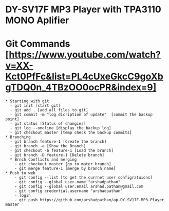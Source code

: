 

# DY-SV17F MP3 Player with TPA3110 MONO Aplifier



# Git Commands [https://www.youtube.com/watch?v=XX-Kct0PfFc&list=PL4cUxeGkcC9goXbgTDQ0n_4TBzOO0ocPR&index=9]
    * Starting with git
      - git init [start git]
      - git add . [add all files to git]
      - git commit -m "log dicription of update"  [commit the backup point]
      - git status [Status of changies]
      - git log --oneline [display the backup log]
      - git checkout master [temp check the backup commits]
    * Branching
      - git branch feature-1 [Create the branch]
      - git branch -a [Show the Branch]
      - git checkout -b feature-1 [Load the branch]
      - git branch -D feature-1 [Delete branch]
      * Brnch Conflicts and merging
        - git checkout master [go to mater branch]
        - git merge feature-1 [merge by branch name]
    * Push to web  
        - git config --list [to get the currnet user configratuions]
        - git config --global user.name "arshadpathan"
        - git config --global user.email arshad.pathan@gmail.com
        - git config credential.username "arshadpathan"
        - login
        - git push https://github.com/arshadpathan/ap-DY-SV17F-MP3-Player master